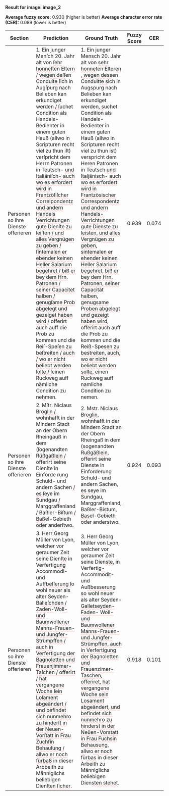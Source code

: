 **Result for image: image_2**

**Average fuzzy score:** 0.930 (higher is better)
**Average character error rate (CER):** 0.089 (lower is better)

<style>
.diff { text-decoration: underline; text-decoration-color: #ffcccc; text-decoration-style: wavy; }
</style>

| Section | Prediction | Ground Truth | Fuzzy Score | CER |
|---------|------------|--------------|-------------|-----|
| Personen so ihre Dienste offerieren | 1. Ein junger Men<span class="diff">ſ</span>ch 20. Jahr alt von <span class="diff">ſehr honneſ</span>ten Elter<span class="diff">n / wegen deſſ</span>en Conduit<span class="diff">e ſ</span>ich in Aug<span class="diff">ſ</span>purg nach Belieben kan erkundiget werden<span class="diff"> / ſ</span>uchet Condition als Handels-Bedienter in einem guten Hauß (allwo in Scripturen recht viel zu thun i<span class="diff">ſ</span>t) ver<span class="diff">ſ</span>pricht dem Her<span class="diff">r</span>n Patronen in Teutsch- <span class="diff">und Itali</span>ä<span class="diff">niſch- auch wo es erfordert wird in Frantzöſiſcher Correlpondentz und andern Handels Verrichtungen gute Dienſte zu leiſten / und alles Vergnügen zu geben / ſintemalen er ebender keinen Heller Salarium begehret / biß er bey dem Hrn.</span> P<span class="diff">atronen / seiner Capacitet halben / genugſame Prob abgelegt und gezeiget haben wird /</span> offerirt auch auff die Prob zu kommen und die Rei<span class="diff">ſ</span>-Spe<span class="diff">ſen zu beſtreiten / auch / wo er nicht beliebt werden ſolte / ſ</span>einen Ruckweg auff n<span class="diff">ä</span>mliche Condition zu ne<span class="diff">h</span>men. | 1. Ein junger Men<span class="diff">s</span>ch 20. Jahr alt von <span class="diff">sehr honne</span>ten Elter<span class="diff">en , wegen dess</span>en Conduit<span class="diff">te s</span>ich in Aug<span class="diff">s</span>purg nach Belieben kan erkundiget werden<span class="diff">, s</span>uchet Condition als Handels-Bedienter in einem guten Hauß (allwo in Scripturen recht viel zu thun i<span class="diff">s</span>t) ver<span class="diff">s</span>pricht dem Her<span class="diff">e</span>n Patronen in Teutsch<span class="diff"> und Italjänisch</span>- <span class="diff">auch wo es erfordert wird in Frantzösischer Correspondentz und andern Handels- Verrichtungen gute Dienste zu leisten, und alles Vergnügen zu geben, sintemalen er ehender keinen Heller Salarium begehret, biß er bey dem Hrn. Patronen, seiner Capacit</span>ä<span class="diff">t halben, genugsame</span> P<span class="diff">roben abgelegt und gezeigt haben wird,</span> offerirt auch auff die Prob zu kommen und die Rei<span class="diff">ß</span>-Spe<span class="diff">sen zu bestreiten, auch, wo er nicht beliebt werden solte, </span>einen Ruckweg auff n<span class="diff">a</span>mliche Condition zu nemen. | 0.939 | 0.074 |
| Personen so ihre Dienste offerieren | 2. M<span class="diff">ſ</span>tr. Niclaus Br<span class="diff">öglin /</span> wohnhafft in der Mindern Stadt an der Obern Rheinga<span class="diff">u</span>ß in dem (<span class="diff">ſ</span>ogenandten R<span class="diff">üßgaßlein /</span> offerirt seine Dien<span class="diff">ſ</span>te in Einforde<span class="diff"> </span>rung Schuld- und andern Sachen<span class="diff"> / es ſ</span>eye im Sundgau<span class="diff"> /</span> Marggraffenland<span class="diff"> /</span> Baßler-Bi<span class="diff">ſ</span>tum<span class="diff"> / Baß</span>el-Gebieth oder ander<span class="diff">ſ</span>two. | 2. M<span class="diff">s</span>tr. Niclaus Br<span class="diff">oglin,</span> wohnhafft in der Mindern Stadt an der Obern Rheingaß in dem (<span class="diff">s</span>ogenandten R<span class="diff">ußgäßlein,</span> offerirt seine Dien<span class="diff">s</span>te in Einforderung Schuld- und andern Sachen<span class="diff">, es s</span>eye im Sundgau<span class="diff">,</span> Marggraffenland<span class="diff">,</span> Baßler-Bi<span class="diff">s</span>tum<span class="diff">, Bas</span>el-Gebieth oder ander<span class="diff">s</span>two. | 0.924 | 0.093 |
| Personen so ihre Dienste offerieren | 3. Herr Georg Müller von Lyon, welcher vor geraumer Zeit seine Dien<span class="diff">ſte</span> in Verfertig<span class="diff">ung </span>Accommodi- und Au<span class="diff">ffbeſſerung ſ</span>o wohl neuer als alter Seyden-Ba<span class="diff">lleſchden / Zaden-</span>Wo<span class="diff">ll- und</span> B<span class="diff">aum</span>wo<span class="diff">llener Manns-Frauen- und Jungfer-Str</span>ü<span class="diff">mpffen / auch in Verfertigung der Bagnoletten und Frauenjimmer-Taſchen / offerirt / hat vergangene Woche ſein Loſament abgeändert / und befindet sich nunmehro zu hinderſt in der Neuen-Vorſtatt in Frau Zuchfin Behauſung / allwo er noch fürbaß</span> in dieser Ar<span class="diff">b</span>beith zu Männiglichs beliebigen Dien<span class="diff">ſten ſicher</span>. | 3. Herr Georg Müller von Lyon, welcher vor geraumer Zeit seine Dien<span class="diff">ste,</span> in Verfertig<span class="diff">-</span>Accommodi<span class="diff">t</span>- und Au<span class="diff">ßbesserung s</span>o wohl neuer als alter Seyden-<span class="diff"> Galletseyden-Faden- Woll- und </span>Ba<span class="diff">umwollener Manns-Frauen- und Jungfer-Strümpffen, auch in Verfertigung der Bagnoletten und Frauenzimer-Taschen, offeriret, hat vergangene </span>Wo<span class="diff">che sein Losament abgeändert, und befindet sich nunmehro zu hinderst in der Neüen-Vorstatt in Frau Fuchsin</span> B<span class="diff">ehausung, all</span>wo<span class="diff"> er noch f</span>ü<span class="diff">rbas</span> in dieser Arbeith zu Männiglichs beliebigen Dien<span class="diff">sten stehet</span>. | 0.918 | 0.101 |
